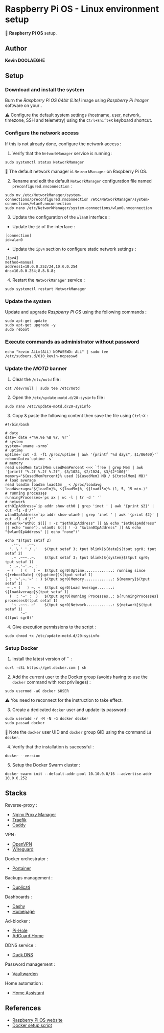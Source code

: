 # Raspberry Pi OS - Linux environment setup

:triangular_flag_on_post: **Raspberry Pi OS** setup.

## Author

**Kevin DOOLAEGHE**

## Setup

### Download and install the system

Burn the *Raspberry Pi OS 64bit (Lite)* image using *Raspberry Pi Imager* software on your .

:warning: Configure the default system settings (hostname, user, network, timezone, SSH and telemetry) using the `Ctrl+Shift+X` keyboard shortcut.

### Configure the network access

If this is not already done, configure the network access :

1. Verify that the `NetworkManager` service is running :
```
sudo systemctl status NetworkManager
```
:memo: The default network manager is `NetworkManager` on Raspberry Pi OS.

2. Rename and edit the default `NetworkManager` configuration file named `preconfigured.nmconnection` :
```
sudo mv /etc/NetworkManager/system-connections/preconfigured.nmconnection /etc/NetworkManager/system-connections/wlan0.nmconnection
sudo nano /etc/NetworkManager/system-connections/wlan0.nmconnection
```

3. Update the configuration of the `wlan0` interface :

* Update the `id` of the interface :
```
[connection]
id=wlan0
```

* Update the `ipv4` section to configure static network settings :
```
[ipv4]
method=manual
address1=10.0.0.252/24,10.0.0.254
dns=10.0.0.254;8.8.8.8;
```

4. Restart the `NetworkManager` service :
```
sudo systemctl restart NetworkManager
```

### Update the system

Update and upgrade *Raspberry Pi OS* using the following commands :
```
sudo apt-get update
sudo apt-get upgrade -y
sudo reboot
```

### Execute commands as administrator without password

```
echo "kevin ALL=(ALL) NOPASSWD: ALL" | sudo tee /etc/sudoers.d/010_kevin-nopasswd
```

### Update the *MOTD* banner

1. Clear the `/etc/motd` file :
```
cat /dev/null | sudo tee /etc/motd
```

2. Open the `/etc/update-motd.d/20-sysinfo` file :
```
sudo nano /etc/update-motd.d/20-sysinfo
```

3. Copy & paste the following content then save the file using `Ctrl+X` :
```
#!/bin/bash

# date
date=`date +'%A,%e %B %Y, %r'`
# system
system=`uname -srmo`
# uptime
uptime=`cut -d. -f1 /proc/uptime | awk '{printf "%d days", $1/86400}'`
rebootDate=`uptime -s`
# memory
read usedMem totalMem usedMemPercent <<< `free | grep Mem | awk '{printf "%.2f %.2f %.2f", $3/1024, $2/1024, $3/$2*100}'`
memory="${usedMemPercent}% used (${usedMem} MB / ${totalMem} MB)"
# load average
read load1m load5m load15m _ < /proc/loadavg
loadAverage="${load1m}%, ${load5m}%, ${load15m}% (1, 5, 15 min.)"
# running processes
runningProcesses=`ps ax | wc -l | tr -d ' '`
# network
eth0IpAddress=`ip addr show eth0 | grep 'inet ' | awk '{print $2}' | cut -f1 -d'/'`
wlan0IpAddress=`ip addr show wlan0 | grep 'inet ' | awk '{print $2}' | cut -f1 -d'/'`
network="eth0: $([[ ! -z "$eth0IpAddress" ]] && echo "$eth0IpAddress" || echo "none"), wlan0: $([[ ! -z "$wlan0IpAddress" ]] && echo "$wlan0IpAddress" || echo "none")"

echo "$(tput setaf 2)
   .~~.   .~~.
  '. \ ' ' / .'   $(tput setaf 3; tput blink)${date}$(tput sgr0; tput setaf 2)
   .~ .~~~..~.    $(tput setaf 3; tput blink)${system}$(tput sgr0; tput setaf 1)
  : .~.'~'.~. :
 ~ (   ) (   ) ~  $(tput sgr0)Uptime.............: running since ${rebootDate} (${uptime})$(tput setaf 1)
( : '~'.~.'~' : ) $(tput sgr0)Memory.............: ${memory}$(tput setaf 1)
 ~ .~ (   ) ~. ~  $(tput sgr0)Load Average.......: ${loadAverage}$(tput setaf 1)
  (  : '~' :  )   $(tput sgr0)Running Processes..: ${runningProcesses} processes$(tput setaf 1)
   '~ .~~~. ~'    $(tput sgr0)Network............: ${network}$(tput setaf 1)
       '~'
$(tput sgr0)"
```

4. Give execution permissions to the script :
```
sudo chmod +x /etc/update-motd.d/20-sysinfo
```

### Setup Docker

1. Install the latest version of `` :
```
curl -sSL https://get.docker.com | sh
```

2. Add the current user to the Docker group (avoids having to use the `docker` command with root privileges) :
```
sudo usermod -aG docker $USER
```
:warning: You need to reconnect for the instruction to take effect.

3. Create a dedicated `docker` user and update its password :
```
sudo useradd -r -M -N -G docker docker
sudo passwd docker
```
:memo: Note the `docker` user UID and `docker` group GID using the command `id docker`. 

4. Verify that the installation is successful :
```
docker --version
```

5. Setup the Docker Swarm cluster :
```
docker swarm init --default-addr-pool 10.10.0.0/16 --advertise-addr 10.0.0.252
```

## Stacks

Reverse-proxy :
* [Nginx Proxy Manager](https://github.com/NginxProxyManager/nginx-proxy-manager)
* [Traefik](https://github.com/traefik/traefik)
* [Caddy](https://github.com/caddyserver/caddy)

VPN :
* [OpenVPN](https://github.com/kylemanna/docker-openvpn)
* [Wireguard](https://github.com/wg-easy/wg-easy)

Docker orchestrator :
* [Portainer](https://github.com/portainer/portainer)

Backups management :
* [Duplicati](https://github.com/duplicati/duplicati)

Dashboards :
* [Dashy](https://github.com/Lissy93/dashy)
* [Homepage](https://github.com/gethomepage/homepage)

Ad-blocker :
* [Pi-Hole](https://github.com/pi-hole/pi-hole/)
* [AdGuard Home](https://github.com/AdguardTeam/AdGuardHome)

DDNS service :
* [Duck DNS](https://hub.docker.com/r/linuxserver/duckdns)

Password management :
* [Vaultwarden](https://github.com/dani-garcia/vaultwarden)

Home automation :
* [Home Assistant](https://github.com/home-assistant/core)

## References

* [Raspberry Pi OS website](https://www.raspberrypi.com/software/)
* [Docker setup script](https://github.com/docker/docker-install)

